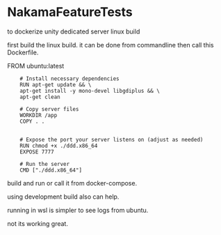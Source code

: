 # NakamaFeatureTests


to dockerize unity dedicated server linux build

first build the linux build. it can be done from commandline
then call this Dockerfile. 

FROM ubuntu:latest

        # Install necessary dependencies
        RUN apt-get update && \
        apt-get install -y mono-devel libgdiplus && \
        apt-get clean
        
        # Copy server files
        WORKDIR /app
        COPY . .
        
        
        # Expose the port your server listens on (adjust as needed)
        RUN chmod +x ./ddd.x86_64
        EXPOSE 7777
        
        # Run the server
        CMD ["./ddd.x86_64"]


build and run or call it from docker-compose.

using development build also can help. 

running in wsl is simpler to see logs from ubuntu. 

not its working great. 